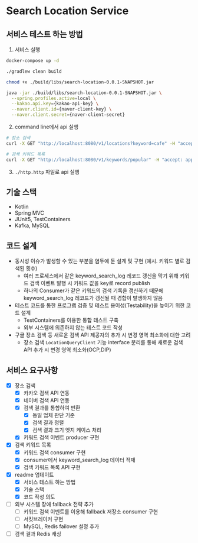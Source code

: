 # Search Location Service

## 서비스 테스트 하는 방법

1. 서비스 실행

```bash
docker-compose up -d

./gradlew clean build

chmod +x ./build/libs/search-location-0.0.1-SNAPSHOT.jar

java -jar ./build/libs/search-location-0.0.1-SNAPSHOT.jar \
  --spring.profiles.active=local \
  --kakao.api.key={kakao-api-key} \
  --naver.client.id={naver-client-key} \
  --naver.client.secret={naver-client-secret} 
```

2. command line에서 api 실행

```bash
# 장소 검색
curl -X GET "http://localhost:8080/v1/locations?keyword=cafe" -H "accept: application/json"

# 검색 키워드 목록
curl -X GET "http://localhost:8080/v1/keywords/popular" -H "accept: application/json"
```

3. `./http.http` 파일로 api 실행

## 기술 스택

- Kotlin
- Spring MVC
- JUnit5, TestContainers
- Kafka, MySQL

## 코드 설계

- 동시성 이슈가 발생할 수 있는 부분을 염두에 둔 설계 및 구현 (예시. 키워드 별로 검색된 횟수)
  - 여러 프로세스에서 같은 keyword_search_log 레코드 갱신을 막기 위해 키워드 검색 이벤트 발행 시 키워드 값을 key로 record publish
  - 하나의 Consumer가 같은 키워드의 검색 기록을 갱신하기 때문에 keyword_search_log 레코드가 갱신될 때 경합이 발생하지 않음
- 테스트 코드를 통한 프로그램 검증 및 테스트 용이성(Testability)을 높이기 위한 코드 설계
  - TestContainers를 이용한 통합 테스트 구축
  - 외부 시스템에 의존하지 않는 테스트 코드 작성
- 구글 장소 검색 등 새로운 검색 API 제공자의 추가 시 변경 영역 최소화에 대한 고려
  - 장소 검색 `LocationQueryClient` 기능 interface 분리를 통해 새로운 검색 API 추가 시 변경 영역 최소화(OCP,DIP)

## 서비스 요구사항

- [X] 장소 검색
    - [X] 카카오 검색 API 연동
    - [X] 네이버 검색 API 연동
    - [X] 검색 결과를 통합하여 반환
        - [X] 동일 업체 판단 기준
        - [X] 검색 결과 정렬
        - [X] 검색 결과 크기 엣지 케이스 처리
    - [X] 키워드 검색 이벤트 producer 구현
- [X] 검색 키워드 목록
    - [X] 키워드 검색 consumer 구현
    - [X] consumer에서 keyword_search_log 데이터 적재
    - [X] 검색 키워드 목록 API 구현
- [X] readme 업데이트
    - [X] 서비스 테스트 하는 방법
    - [X] 기술 스택
    - [X] 코드 작성 의도
- [ ] 외부 시스템 장애 fallback 전략 추가
    - [ ] 키워드 검색 이벤트를 이용해 fallback 저장소 consumer 구현
    - [ ] 서킷브레이커 구현
    - [ ] MySQL, Redis failover 설정 추가
- [ ] 검색 결과 Redis 캐싱
